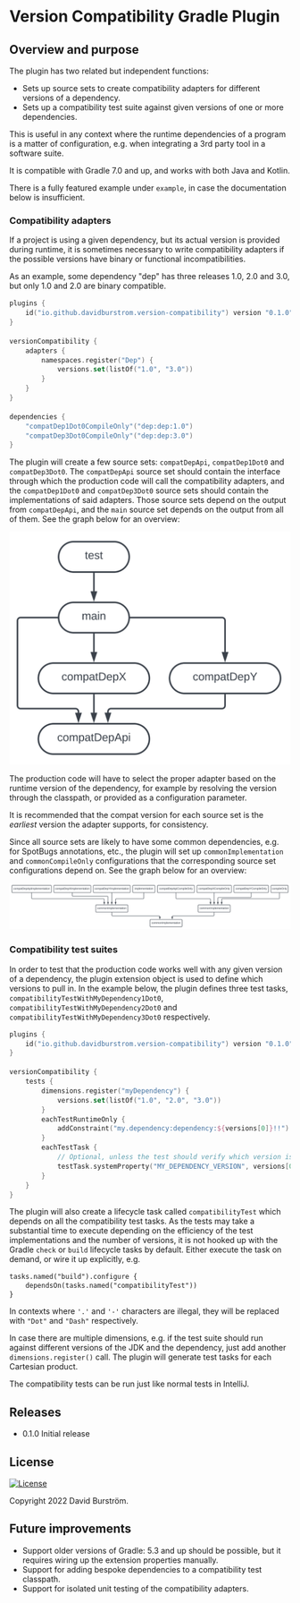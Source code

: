 # Version Compatibility Gradle Plugin

## Overview and purpose

The plugin has two related but independent functions:

* Sets up source sets to create compatibility adapters for different versions of a dependency.
* Sets up a compatibility test suite against given versions of one or more dependencies.

This is useful in any context where the runtime dependencies of a program is a matter of configuration, e.g.
when integrating a 3rd party tool in a software suite.

It is compatible with Gradle 7.0 and up, and works with both Java and Kotlin.

There is a fully featured example under `example`, in case the documentation below is insufficient.

### Compatibility adapters

If a project is using a given dependency, but its actual version is provided during runtime, it is
sometimes necessary to write compatibility adapters if the possible versions have binary or functional
incompatibilities.

As an example, some dependency "dep" has three releases 1.0, 2.0 and 3.0, but only 1.0 and 2.0 are binary compatible.

```kotlin
plugins {
    id("io.github.davidburstrom.version-compatibility") version "0.1.0"
}

versionCompatibility {
    adapters {
        namespaces.register("Dep") {
            versions.set(listOf("1.0", "3.0"))
        }
    }
}

dependencies {
    "compatDep1Dot0CompileOnly"("dep:dep:1.0")
    "compatDep3Dot0CompileOnly"("dep:dep:3.0")
}
```

The plugin will create a few source sets: `compatDepApi`, `compatDep1Dot0` and `compatDep3Dot0`.
The `compatDepApi` source set should contain the interface through which the production code will call the
compatibility adapters, and the `compatDep1Dot0` and `compatDep3Dot0` source sets should contain the implementations of said adapters.
Those source sets depend on the output from `compatDepApi`, and the `main` source set depends on the output from all of them.
See the graph below for an overview:

![Sourcesets](./docs/images/sourcesets.svg "Sourcesets")

The production code will have to select the proper adapter based on the runtime version of the dependency, for example
by resolving the version through the classpath, or provided as a configuration parameter.

It is recommended that the compat version for each source set is the *earliest* version the adapter supports, for consistency.

Since all source sets are likely to have some common dependencies, e.g. for SpotBugs annotations, etc., the plugin will
set up `commonImplementation` and `commonCompileOnly` configurations that the corresponding source set configurations depend on.
See the graph below for an overview:

![Configurations](./docs/images/configurations.svg "Configurations")

### Compatibility test suites

In order to test that the production code works well with any given version of a dependency, the plugin
extension object is used to define which versions to pull in. In the example below, the plugin
defines three test tasks, `compatibilityTestWithMyDependency1Dot0`, `compatibilityTestWithMyDependency2Dot0`
and `compatibilityTestWithMyDependency3Dot0` respectively.

```kotlin
plugins {
    id("io.github.davidburstrom.version-compatibility") version "0.1.0"
}

versionCompatibility {
    tests {
        dimensions.register("myDependency") {
            versions.set(listOf("1.0", "2.0", "3.0"))
        }
        eachTestRuntimeOnly {
            addConstraint("my.dependency:dependency:${versions[0]}!!")
        }
        eachTestTask {
            // Optional, unless the test should verify which version is resolved.
            testTask.systemProperty("MY_DEPENDENCY_VERSION", versions[0])
        }
    }
}
```

The plugin will also create a lifecycle task called `compatibilityTest` which depends on all the compatibility test tasks.
As the tests may take a substantial time to execute depending on the efficiency of the test implementations and the
number of versions, it is not hooked up with the Gradle `check` or `build` lifecycle tasks by default.
Either execute the task on demand, or wire it up explicitly, e.g.

```
tasks.named("build").configure {
    dependsOn(tasks.named("compatibilityTest"))
}
```

In contexts where `'.'` and `'-'` characters are illegal, they will be replaced with `"Dot"` and `"Dash"` respectively.

In case there are multiple dimensions, e.g. if the test suite should run against different versions
of the JDK and the dependency, just add another `dimensions.register()` call. The plugin will generate
test tasks for each Cartesian product.

The compatibility tests can be run just like normal tests in IntelliJ.

## Releases

* 0.1.0 Initial release

## License

[![License](https://img.shields.io/badge/License-Apache_2.0-blue.svg)](https://opensource.org/licenses/Apache-2.0)

Copyright 2022 David Burström.

## Future improvements

* Support older versions of Gradle: 5.3 and up should be possible, but it requires wiring up the extension properties manually.
* Support for adding bespoke dependencies to a compatibility test classpath.
* Support for isolated unit testing of the compatibility adapters.

